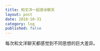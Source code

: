```yaml
---
title: 和文洋一起游泳聊天
layout: post
date: 2018-10-31
category: log
published: false
---
```


每次和文洋聊天都感觉到不同思想的巨大差异。